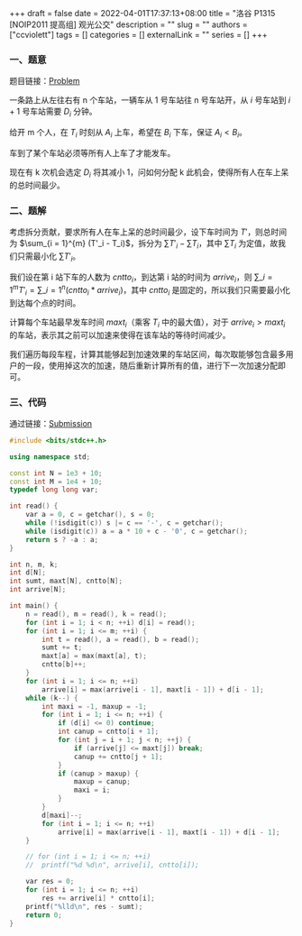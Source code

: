 +++ 
draft = false
date = 2022-04-01T17:37:13+08:00
title = "洛谷 P1315 [NOIP2011 提高组] 观光公交"
description = ""
slug = ""
authors = ["ccviolett"]
tags = []
categories = []
externalLink = ""
series = []
+++

### 一、题意

题目链接：[Problem](https://www.luogu.com.cn/problem/P1315)

一条路上从左往右有 n 个车站，一辆车从 1 号车站往 n 号车站开，从 $i$ 号车站到 $i + 1$ 号车站需要 $D_i$ 分钟。

给开 m 个人，在 $T_i$ 时刻从 $A_i$ 上车，希望在 $B_i$ 下车，保证 $A_i < B_i$。

车到了某个车站必须等所有人上车了才能发车。

现在有 k 次机会选定 $D_i$ 将其减小 1，问如何分配 k 此机会，使得所有人在车上呆的总时间最少。

### 二、题解

考虑拆分贡献，要求所有人在车上呆的总时间最少，设下车时间为 $T'$，则总时间为 $\sum_{i = 1}^{m} (T'_i - T_i)$，拆分为 $\sum T'_i - \sum T_i$，其中 $\sum T_i$ 为定值，故我们只需最小化 $\sum T'_i$。

我们设在第 i 站下车的人数为 $cntto_i$，到达第 i 站的时间为 $arrive_i$，则 $\sum\limits\_{i = 1}^m T'_i = \sum\limits\_{i = 1}^n (cntto_i * arrive_i)$，其中 $cntto_i$ 是固定的，所以我们只需要最小化到达每个点的时间。

计算每个车站最早发车时间 $maxt_i$（乘客 $T_i$ 中的最大值），对于 $arrive_i > maxt_i$ 的车站，表示其之前可以加速来使得在该车站的等待时间减少。

我们遍历每段车程，计算其能够起到加速效果的车站区间，每次取能够包含最多用户的一段，使用掉这次的加速，随后重新计算所有的值，进行下一次加速分配即可。

### 三、代码

通过链接：[Submission](https://www.luogu.com.cn/record/72916273)

```cpp
#include <bits/stdc++.h>

using namespace std;

const int N = 1e3 + 10;
const int M = 1e4 + 10;
typedef long long var;

int read() {
	var a = 0, c = getchar(), s = 0;
	while (!isdigit(c)) s |= c == '-', c = getchar();
	while (isdigit(c)) a = a * 10 + c - '0', c = getchar();
	return s ? -a : a;
}

int n, m, k;
int d[N];
int sumt, maxt[N], cntto[N];
int arrive[N];

int main() {
	n = read(), m = read(), k = read();
	for (int i = 1; i < n; ++i) d[i] = read();
	for (int i = 1; i <= m; ++i) {
		int t = read(), a = read(), b = read();
		sumt += t;
		maxt[a] = max(maxt[a], t);
		cntto[b]++;
	}
	for (int i = 1; i <= n; ++i)
		arrive[i] = max(arrive[i - 1], maxt[i - 1]) + d[i - 1];
	while (k--) {
		int maxi = -1, maxup = -1;
		for (int i = 1; i <= n; ++i) {
			if (d[i] <= 0) continue;
			int canup = cntto[i + 1];
			for (int j = i + 1; j < n; ++j) {
				if (arrive[j] <= maxt[j]) break;
				canup += cntto[j + 1];
			}
			if (canup > maxup) {
				maxup = canup;
				maxi = i;
			}
		}
		d[maxi]--;
		for (int i = 1; i <= n; ++i)
			arrive[i] = max(arrive[i - 1], maxt[i - 1]) + d[i - 1];
	}

	// for (int i = 1; i <= n; ++i)
	// 	printf("%d %d\n", arrive[i], cntto[i]);

	var res = 0;
	for (int i = 1; i <= n; ++i)
		res += arrive[i] * cntto[i];
	printf("%lld\n", res - sumt);
	return 0;
}
```